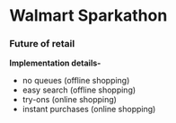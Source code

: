# Walmart Sparkathon

### Future of retail

**Implementation details-**

- no queues (offline shopping)
- easy search (offline shopping)
- try-ons (online shopping)
- instant purchases (online shopping)
